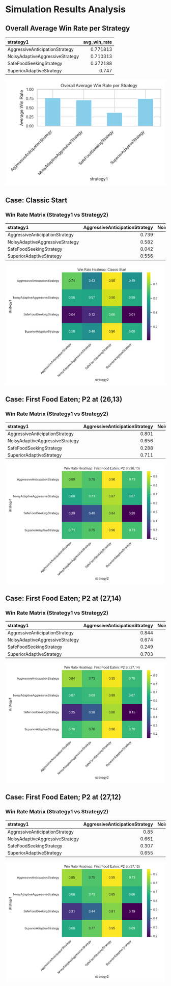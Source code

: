 # Simulation Results Analysis

## Overall Average Win Rate per Strategy

| strategy1                       |   avg_win_rate |
|:--------------------------------|---------------:|
| AggressiveAnticipationStrategy  |       0.771813 |
| NoisyAdaptiveAggressiveStrategy |       0.710313 |
| SafeFoodSeekingStrategy         |       0.372188 |
| SuperiorAdaptiveStrategy        |       0.747    |

![Overall Win Rate](overall_avg_win_rate.png)

## Case: Classic Start

### Win Rate Matrix (Strategy1 vs Strategy2)

| strategy1                       |   AggressiveAnticipationStrategy |   NoisyAdaptiveAggressiveStrategy |   SafeFoodSeekingStrategy |   SuperiorAdaptiveStrategy |
|:--------------------------------|---------------------------------:|----------------------------------:|--------------------------:|---------------------------:|
| AggressiveAnticipationStrategy  |                            0.739 |                             0.427 |                     0.953 |                      0.495 |
| NoisyAdaptiveAggressiveStrategy |                            0.582 |                             0.574 |                     0.895 |                      0.59  |
| SafeFoodSeekingStrategy         |                            0.042 |                             0.124 |                     0.662 |                      0.012 |
| SuperiorAdaptiveStrategy        |                            0.556 |                             0.482 |                     0.964 |                      0.596 |

![Heatmap Classic Start](heatmap_Classic_Start.png)

## Case: First Food Eaten; P2 at (26,13)

### Win Rate Matrix (Strategy1 vs Strategy2)

| strategy1                       |   AggressiveAnticipationStrategy |   NoisyAdaptiveAggressiveStrategy |   SafeFoodSeekingStrategy |   SuperiorAdaptiveStrategy |
|:--------------------------------|---------------------------------:|----------------------------------:|--------------------------:|---------------------------:|
| AggressiveAnticipationStrategy  |                            0.801 |                             0.747 |                     0.958 |                      0.726 |
| NoisyAdaptiveAggressiveStrategy |                            0.656 |                             0.713 |                     0.868 |                      0.67  |
| SafeFoodSeekingStrategy         |                            0.288 |                             0.403 |                     0.841 |                      0.199 |
| SuperiorAdaptiveStrategy        |                            0.711 |                             0.753 |                     0.959 |                      0.732 |

![Heatmap First Food Eaten; P2 at (26,13)](heatmap_First_Food_Eaten_P2_at_26_13.png)

## Case: First Food Eaten; P2 at (27,14)

### Win Rate Matrix (Strategy1 vs Strategy2)

| strategy1                       |   AggressiveAnticipationStrategy |   NoisyAdaptiveAggressiveStrategy |   SafeFoodSeekingStrategy |   SuperiorAdaptiveStrategy |
|:--------------------------------|---------------------------------:|----------------------------------:|--------------------------:|---------------------------:|
| AggressiveAnticipationStrategy  |                            0.844 |                             0.735 |                     0.949 |                      0.702 |
| NoisyAdaptiveAggressiveStrategy |                            0.674 |                             0.695 |                     0.884 |                      0.667 |
| SafeFoodSeekingStrategy         |                            0.249 |                             0.38  |                     0.858 |                      0.149 |
| SuperiorAdaptiveStrategy        |                            0.703 |                             0.757 |                     0.964 |                      0.696 |

![Heatmap First Food Eaten; P2 at (27,14)](heatmap_First_Food_Eaten_P2_at_27_14.png)

## Case: First Food Eaten; P2 at (27,12)

### Win Rate Matrix (Strategy1 vs Strategy2)

| strategy1                       |   AggressiveAnticipationStrategy |   NoisyAdaptiveAggressiveStrategy |   SafeFoodSeekingStrategy |   SuperiorAdaptiveStrategy |
|:--------------------------------|---------------------------------:|----------------------------------:|--------------------------:|---------------------------:|
| AggressiveAnticipationStrategy  |                            0.85  |                             0.746 |                     0.948 |                      0.729 |
| NoisyAdaptiveAggressiveStrategy |                            0.661 |                             0.731 |                     0.847 |                      0.658 |
| SafeFoodSeekingStrategy         |                            0.307 |                             0.437 |                     0.813 |                      0.191 |
| SuperiorAdaptiveStrategy        |                            0.655 |                             0.774 |                     0.955 |                      0.695 |

![Heatmap First Food Eaten; P2 at (27,12)](heatmap_First_Food_Eaten_P2_at_27_12.png)

